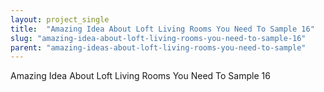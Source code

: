 ```yaml
---
layout: project_single
title:  "Amazing Idea About Loft Living Rooms You Need To Sample 16"
slug: "amazing-idea-about-loft-living-rooms-you-need-to-sample-16"
parent: "amazing-ideas-about-loft-living-rooms-you-need-to-sample"
---
```

Amazing Idea About Loft Living Rooms You Need To Sample 16
